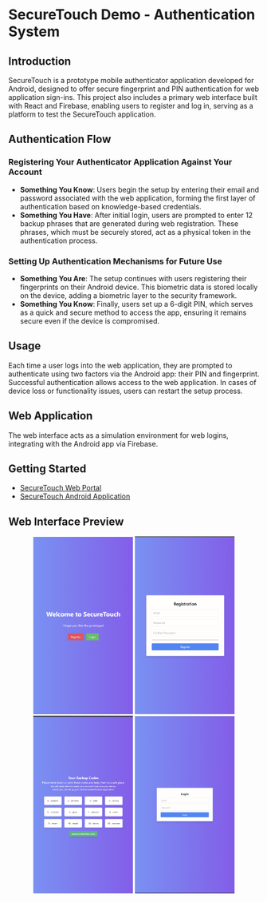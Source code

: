 # SecureTouch Demo - Authentication System

## Introduction
SecureTouch is a prototype mobile authenticator application developed for Android, designed to offer secure fingerprint and PIN authentication for web application sign-ins. This project also includes a primary web interface built with React and Firebase, enabling users to register and log in, serving as a platform to test the SecureTouch application.

## Authentication Flow
### Registering Your Authenticator Application Against Your Account
- **Something You Know**: Users begin the setup by entering their email and password associated with the web application, forming the first layer of authentication based on knowledge-based credentials.
- **Something You Have**: After initial login, users are prompted to enter 12 backup phrases that are generated during web registration. These phrases, which must be securely stored, act as a physical token in the authentication process.
 
### Setting Up Authentication Mechanisms for Future Use
- **Something You Are**: The setup continues with users registering their fingerprints on their Android device. This biometric data is stored locally on the device, adding a biometric layer to the security framework.
- **Something You Know**: Finally, users set up a 6-digit PIN, which serves as a quick and secure method to access the app, ensuring it remains secure even if the device is compromised.

## Usage
Each time a user logs into the web application, they are prompted to authenticate using two factors via the Android app: their PIN and fingerprint. Successful authentication allows access to the web application. In cases of device loss or functionality issues, users can restart the setup process.

## Web Application
The web interface acts as a simulation environment for web logins, integrating with the Android app via Firebase.

## Getting Started
- [SecureTouch Web Portal](https://jbebarski.com/)
- [SecureTouch Android Application](https://github.com/ssloth1/securetouch-demo/blob/main/android/app/release/app-release.apk)

## Web Interface Preview
<p align="center">
  <img src="/web-preview/Screenshot (58).png" alt="Welcome Screen" width="200"/>
  <img src="/web-preview/Screenshot (60).png" alt="Registration" width="200"/>
  <img src="/web-preview/Screenshot (63).png" alt="Backup Codes" width="200"/>
  <img src="/web-preview/Screenshot (64).png" alt="Login" width="200"/>
</p>



